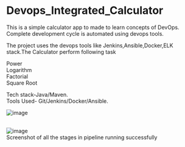 # Devops_Integrated_Calculator

This is a simple calculator app to made to learn concepts of DevOps. <br />
Complete development cycle is automated using devops tools. <br />

The project uses the devops tools like Jenkins,Ansible,Docker,ELK stack.The Calculator perform following task  <br />

Power  <br />
Logarithm <br />
Factorial <br />
Square Root <br />

Tech stack-Java/Maven. <br />
Tools Used-  Git/Jenkins/Docker/Ansible. <br />

![image](https://user-images.githubusercontent.com/64227297/111583301-31a22280-87e2-11eb-98ab-920cbb1991ce.png)  <br  />  <br  />

![image](https://user-images.githubusercontent.com/64227297/111583500-8fcf0580-87e2-11eb-85ff-3c3f35f295cd.png)<br  />
                  Screenshot of all the stages in pipeline running successfully


